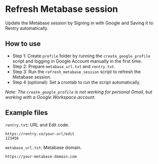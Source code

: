 # Refresh Metabase session
Update the Metabase session by Signing in with Google and Saving it to Rentry automatically.

## How to use
- Step 1: Create `profile` folder by running the `create_google_profile` script and logging in Google Account manually in the first time.
- Step 2: Prepare `metabase_url.txt` and `rentry.txt`.
- Step 3: Run the `refresh_metabase_session` script to refresh the Metabase session.
- Step 4 (optional): Set a crontab to run the script automatically.

*Note: The `create_google_profile` is not working for personal Gmail, but working with a Google Workspace account.*

## Example files
`rentry.txt`: URL and Edit code.
```text
https://rentry.co/your-url/edit
123456
```

`metabase_url.txt`: Metabase domain.
```text
https://your-metabase-domain.com
```